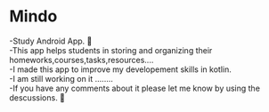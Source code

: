 # Mindo
-Study Android App. :book:<br> 
-This app helps students in storing and organizing their homeworks,courses,tasks,resources....<br>
-I made this  app to improve my developement skills in kotlin.<br>
-I am still working on it ........<br>
-If you have any comments about it please let me know by using the descussions. :eyes:



